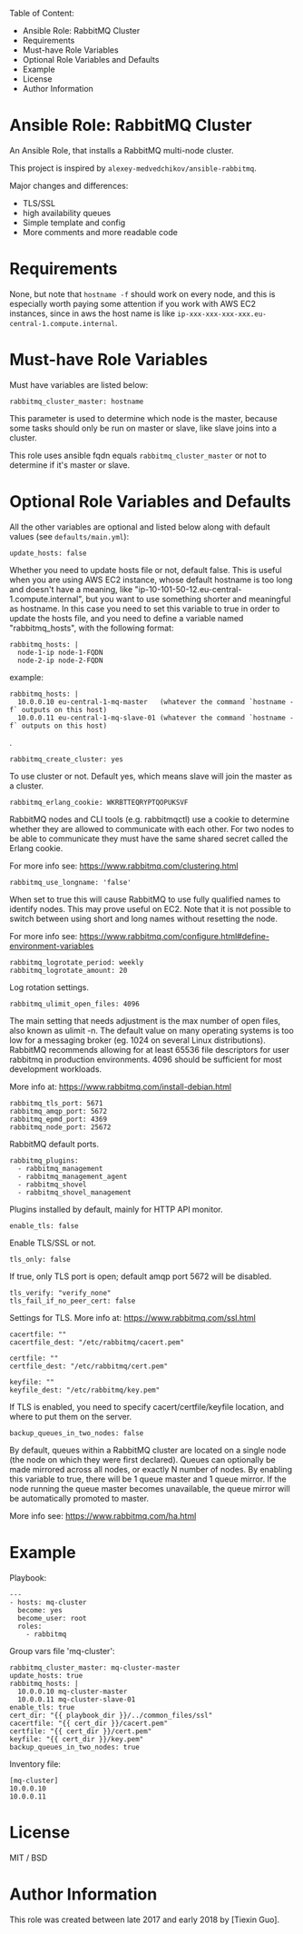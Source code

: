 Table of Content:
<!-- MarkdownTOC -->

- Ansible Role: RabbitMQ Cluster
- Requirements
- Must-have Role Variables
- Optional Role Variables and Defaults
- Example
- License
- Author Information

<!-- /MarkdownTOC -->

# Ansible Role: RabbitMQ Cluster

An Ansible Role, that installs a RabbitMQ multi-node cluster.

This project is inspired by `alexey-medvedchikov/ansible-rabbitmq`.

Major changes and differences:

- TLS/SSL
- high availability queues
- Simple template and config
- More comments and more readable code

# Requirements

None, but note that `hostname -f` should work on every node, and this is especially worth paying some attention if you work with AWS EC2 instances, since in aws the host name is like `ip-xxx-xxx-xxx-xxx.eu-central-1.compute.internal`.


# Must-have Role Variables

Must have variables are listed below:

    rabbitmq_cluster_master: hostname

This parameter is used to determine which node is the master, because some tasks should only be run on master or slave, like slave joins into a cluster.

This role uses ansible fqdn equals `rabbitmq_cluster_master` or not to determine if it's master or slave.

# Optional Role Variables and Defaults

All the other variables are optional and listed below along with default values (see `defaults/main.yml`):

    update_hosts: false

Whether you need to update hosts file or not, default false. This is useful when you are using AWS EC2 instance, whose default hostname is too long and doesn't have a meaning, like "ip-10-101-50-12.eu-central-1.compute.internal", but you want to use something shorter and meaningful as hostname. In this case you need to set this variable to true in order to update the hosts file, and you need to define a variable named "rabbitmq_hosts", with the following format:

    rabbitmq_hosts: |
      node-1-ip node-1-FQDN
      node-2-ip node-2-FQDN

example:

    rabbitmq_hosts: |
      10.0.0.10 eu-central-1-mq-master   (whatever the command `hostname -f` outputs on this host)
      10.0.0.11 eu-central-1-mq-slave-01 (whatever the command `hostname -f` outputs on this host)
.

    rabbitmq_create_cluster: yes

To use cluster or not. Default yes, which means slave will join the master as a cluster.

    rabbitmq_erlang_cookie: WKRBTTEQRYPTQOPUKSVF

RabbitMQ nodes and CLI tools (e.g. rabbitmqctl) use a cookie to determine whether they are allowed to communicate with each other. For two nodes to be able to communicate they must have the same shared secret called the Erlang cookie. 

For more info see: https://www.rabbitmq.com/clustering.html

    rabbitmq_use_longname: 'false'

When set to true this will cause RabbitMQ to use fully qualified names to identify nodes. This may prove useful on EC2. Note that it is not possible to switch between using short and long names without resetting the node.

For more info see: https://www.rabbitmq.com/configure.html#define-environment-variables

    rabbitmq_logrotate_period: weekly
    rabbitmq_logrotate_amount: 20

Log rotation settings.

    rabbitmq_ulimit_open_files: 4096

The main setting that needs adjustment is the max number of open files, also known as ulimit -n. The default value on many operating systems is too low for a messaging broker (eg. 1024 on several Linux distributions). RabbitMQ recommends allowing for at least 65536 file descriptors for user rabbitmq in production environments. 4096 should be sufficient for most development workloads.

More info at: https://www.rabbitmq.com/install-debian.html

    rabbitmq_tls_port: 5671
    rabbitmq_amqp_port: 5672
    rabbitmq_epmd_port: 4369
    rabbitmq_node_port: 25672

RabbitMQ default ports.


    rabbitmq_plugins:
      - rabbitmq_management
      - rabbitmq_management_agent
      - rabbitmq_shovel
      - rabbitmq_shovel_management

Plugins installed by default, mainly for HTTP API monitor.

    enable_tls: false

Enable TLS/SSL or not.

    tls_only: false

If true, only TLS port is open; default amqp port 5672 will be disabled.

    tls_verify: "verify_none"
    tls_fail_if_no_peer_cert: false

Settings for TLS. More info at: https://www.rabbitmq.com/ssl.html

    cacertfile: ""
    cacertfile_dest: "/etc/rabbitmq/cacert.pem"

    certfile: ""
    certfile_dest: "/etc/rabbitmq/cert.pem"

    keyfile: ""
    keyfile_dest: "/etc/rabbitmq/key.pem"

If TLS is enabled, you need to specify cacert/certfile/keyfile location, and where to put them on the server.

    backup_queues_in_two_nodes: false

By default, queues within a RabbitMQ cluster are located on a single node (the node on which they were first declared). Queues can optionally be made mirrored across all nodes, or exactly N number of nodes. By enabling this variable to true, there will be 1 queue master and 1 queue mirror. If the node running the queue master becomes unavailable, the queue mirror will be automatically promoted to master.

More info see: https://www.rabbitmq.com/ha.html

# Example

Playbook:

    ---
    - hosts: mq-cluster
      become: yes
      become_user: root
      roles:
        - rabbitmq

Group vars file 'mq-cluster':

    rabbitmq_cluster_master: mq-cluster-master
    update_hosts: true
    rabbitmq_hosts: |
      10.0.0.10 mq-cluster-master
      10.0.0.11 mq-cluster-slave-01
    enable_tls: true
    cert_dir: "{{ playbook_dir }}/../common_files/ssl"
    cacertfile: "{{ cert_dir }}/cacert.pem"
    certfile: "{{ cert_dir }}/cert.pem"
    keyfile: "{{ cert_dir }}/key.pem"
    backup_queues_in_two_nodes: true

Inventory file:

    [mq-cluster]
    10.0.0.10
    10.0.0.11

# License

MIT / BSD

# Author Information

This role was created between late 2017 and early 2018 by [Tiexin Guo].
